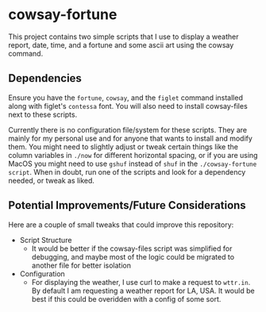 # cowsay-fortune

This project contains two simple scripts that I use to display a weather report, date, time, and a fortune and some ascii art using the cowsay command.

## Dependencies

Ensure you have the `fortune`, `cowsay`, and the `figlet` command installed along with figlet's `contessa` font. You will also need to install cowsay-files next to these scripts.

Currently there is no configuration file/system for these scripts. They are mainly for my personal use and for anyone that wants to install and modify them. You might need to slightly adjust or tweak certain things like the column variables in `./now` for different horizontal spacing, or if you are using MacOS you might need to use `gshuf` instead of `shuf` in the `./cowsay-fortune script`. When in doubt, run one of the scripts and look for a dependency needed, or tweak as liked. 

## Potential Improvements/Future Considerations

Here are a couple of small tweaks that could improve this repository:

- Script Structure
  - It would be better if the cowsay-files script was simplified for debugging, and maybe most of the logic could be migrated to another file for better isolation
- Configuration
  - For displaying the weather, I use curl to make a request to `wttr.in`. By default I am requesting a weather report for LA, USA. It would be best if this could be overidden with a config of some sort.
